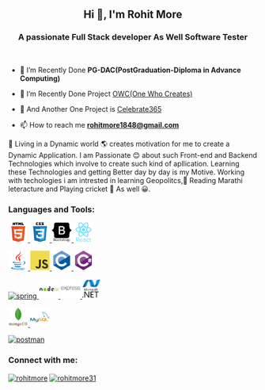 <h2 align="center">Hi 👋, I'm Rohit More</h2>
<h3 align="center">A passionate Full Stack developer As Well Software Tester</h3>

<!-- L<p align="left"> <img src="https://komarev.com/ghpvc/?username=rohitmore31&label=Profile%20views&color=0e75b6&style=flat" alt="rohitmore31" /> </p>
 -->
<p align="left"> <a href="https://twitter.com/" target="blank"><img src="https://img.shields.io/twitter/follow/?logo=twitter&style=for-the-badge" alt="" /></a> </p>


- 🌱 I’m Recently Done **PG-DAC(PostGraduation-Diploma in Advance Computing)**

- 🌱 I’m Recently Done Project [OWC(One Who Creates)](https://frontend-gold-two.vercel.app/)
- 🌱 And Another One Project is [Celebrate365](https://frontend-gold-two.vercel.app/)

- 📫 How to reach me **rohitmore1848@gmail.com**

<p>📌 Living in a Dynamic world 🌎 creates motivation for me to create a Dynamic Application. I am Passionate 😊 about such Front-end and Backend Technologies which involve to create such kind of apllication. Learning these Technologies and getting Better day by day is my Motive. Working with techologies i am intrested in learning Geopolitcs,📙 Reading Marathi leteracture and Playing cricket 🏏 As well 😀. </p>

<h3 align="left">Languages and Tools:</h3>
<p > 
 
  <a href="https://www.w3.org/html/" target="_blank" rel="noreferrer"> <img src="https://raw.githubusercontent.com/devicons/devicon/master/icons/html5/html5-original-wordmark.svg" alt="html5" width="40" height="40"/> </a>  <a href="https://www.w3schools.com/css/" target="_blank" rel="noreferrer"> <img src="https://raw.githubusercontent.com/devicons/devicon/master/icons/css3/css3-original-wordmark.svg" alt="css3" width="40" height="40"/> </a> <a href="https://getbootstrap.com" target="_blank" rel="noreferrer"> <img src="https://raw.githubusercontent.com/devicons/devicon/master/icons/bootstrap/bootstrap-plain-wordmark.svg" alt="bootstrap" width="40" height="40"/> </a><a href="https://reactjs.org/" target="_blank" rel="noreferrer"> <img src="https://raw.githubusercontent.com/devicons/devicon/master/icons/react/react-original-wordmark.svg" alt="react" width="40" height="40"/> </a>
    
  <a href="https://www.java.com" target="_blank" rel="noreferrer"> <img src="https://raw.githubusercontent.com/devicons/devicon/master/icons/java/java-original.svg" alt="java" width="40" height="40"/> </a> <a href="https://developer.mozilla.org/en-US/docs/Web/JavaScript" target="_blank" rel="noreferrer"> <img src="https://raw.githubusercontent.com/devicons/devicon/master/icons/javascript/javascript-original.svg" alt="javascript" width="40" height="40"/> </a> <a href="https://www.cprogramming.com/" target="_blank" rel="noreferrer"> <img src="https://raw.githubusercontent.com/devicons/devicon/master/icons/c/c-original.svg" alt="c" width="40" height="40"/> </a> <a href="https://www.w3schools.com/cs/" target="_blank" rel="noreferrer"> <img src="https://raw.githubusercontent.com/devicons/devicon/master/icons/csharp/csharp-original.svg" alt="csharp" width="40" height="40"/> </a> 
  
<a href="https://spring.io/" target="_blank" rel="noreferrer"> <img src="https://www.vectorlogo.zone/logos/springio/springio-icon.svg" alt="spring" width="40" height="40"/> </a>  <a href="https://nodejs.org" target="_blank" rel="noreferrer"> <img src="https://raw.githubusercontent.com/devicons/devicon/master/icons/nodejs/nodejs-original-wordmark.svg" alt="nodejs" width="40" height="40"/> </a> <a href="https://expressjs.com" target="_blank" rel="noreferrer"> <img src="https://raw.githubusercontent.com/devicons/devicon/master/icons/express/express-original-wordmark.svg" alt="express" width="40" height="40"/> </a><a href="https://dotnet.microsoft.com/" target="_blank" rel="noreferrer"> <img src="https://raw.githubusercontent.com/devicons/devicon/master/icons/dot-net/dot-net-original-wordmark.svg" alt="dotnet" width="40" height="40"/> </a>

<a href="https://www.mongodb.com/" target="_blank" rel="noreferrer"> <img src="https://raw.githubusercontent.com/devicons/devicon/master/icons/mongodb/mongodb-original-wordmark.svg" alt="mongodb" width="40" height="40"/> </a><a href="https://www.mysql.com/" target="_blank" rel="noreferrer"> <img src="https://raw.githubusercontent.com/devicons/devicon/master/icons/mysql/mysql-original-wordmark.svg" alt="mysql" width="40" height="40"/> </a>
  
  <a href="https://postman.com" target="_blank" rel="noreferrer"> <img src="https://www.vectorlogo.zone/logos/getpostman/getpostman-icon.svg" alt="postman" width="40" height="40"/> </a> 
  
 </p>

<!-- <p><img align="left" src="https://github-readme-stats.vercel.app/api/top-langs?username=rohitmore31&show_icons=true&locale=en&layout=compact" alt="rohitmore31" /></p> -->

<!-- <p>&nbsp;<img align="center" src="https://github-readme-stats.vercel.app/api?username=rohitmore31&show_icons=true&locale=en" alt="rohitmore31" /></p> -->

<h3 align="left">Connect with me:</h3>
<p align="left">
<a href=https://www.linkedin.com/in/rohit-more-313348188/ target="blank"><img align="center" src="https://raw.githubusercontent.com/rahuldkjain/github-profile-readme-generator/master/src/images/icons/Social/linked-in-alt.svg" alt="rohitmore" height="30" width="40" /></a>
<a href="https://www.leetcode.com/rohitmore31" target="blank"><img align="center" src="https://raw.githubusercontent.com/rahuldkjain/github-profile-readme-generator/master/src/images/icons/Social/leet-code.svg" alt="rohitmore31" height="30" width="40" /></a>
</p>
